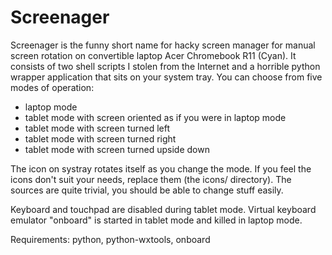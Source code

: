 # Screenager

Screenager is the funny short name for hacky screen manager for manual screen rotation on convertible laptop Acer Chromebook R11 (Cyan). It consists of two shell scripts I stolen from the Internet and a horrible python wrapper application that sits on your system tray. You can choose from five modes of operation:

- laptop mode
- tablet mode with screen oriented as if you were in laptop mode
- tablet mode with screen turned left
- tablet mode with screen turned right
- tablet mode with screen turned upside down

The icon on systray rotates itself as you change the mode. If you feel the icons don't suit your needs, replace them (the icons/ directory). The sources are quite trivial, you should be able to change stuff easily.

Keyboard and touchpad are disabled during tablet mode. Virtual keyboard emulator "onboard" is started in tablet mode and killed in laptop mode.

Requirements: python, python-wxtools, onboard

